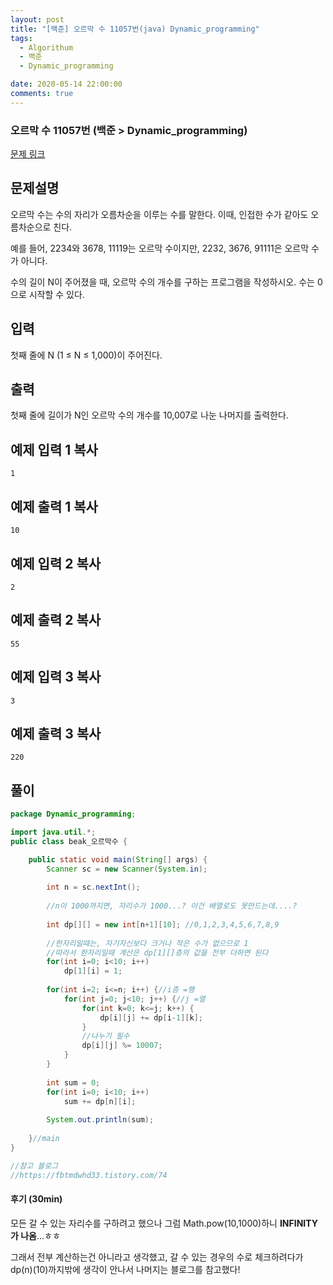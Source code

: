 ```yaml
---
layout: post
title: "[백준] 오르막 수 11057번(java) Dynamic_programming"
tags:
  - Algorithum
  - 백준
  - Dynamic_programming

date: 2020-05-14 22:00:00
comments: true
---
```




###   오르막 수 11057번 (백준 > Dynamic_programming)

[문제 링크](https://www.acmicpc.net/problem/11057 )

## 문제설명

오르막 수는 수의 자리가 오름차순을 이루는 수를 말한다. 이때, 인접한 수가 같아도 오름차순으로 친다.

예를 들어, 2234와 3678, 11119는 오르막 수이지만, 2232, 3676, 91111은 오르막 수가 아니다.

수의 길이 N이 주어졌을 때, 오르막 수의 개수를 구하는 프로그램을 작성하시오. 수는 0으로 시작할 수 있다.

## 입력

첫째 줄에 N (1 ≤ N ≤ 1,000)이 주어진다.

## 출력

첫째 줄에 길이가 N인 오르막 수의 개수를 10,007로 나눈 나머지를 출력한다.

## 예제 입력 1 복사

```
1
```

## 예제 출력 1 복사

```
10
```

## 예제 입력 2 복사

```
2
```

## 예제 출력 2 복사

```
55
```

## 예제 입력 3 복사

```
3
```

## 예제 출력 3 복사

```
220
```



## 풀이

```java
package Dynamic_programming;

import java.util.*;
public class beak_오르막수 {

	public static void main(String[] args) {
		Scanner sc = new Scanner(System.in);
		
		int n = sc.nextInt();
		
		//n이 1000까지면, 자리수가 1000...? 이건 배열로도 못만드는데....?
		
		int dp[][] = new int[n+1][10]; //0,1,2,3,4,5,6,7,8,9
		
		//한자리일때는, 자기자신보다 크거나 작은 수가 없으므로 1
		//따라서 한자리일때 계산은 dp[1][]층의 값을 전부 더하면 된다
		for(int i=0; i<10; i++)
			dp[1][i] = 1;
		
		for(int i=2; i<=n; i++) {//i층 =행
			for(int j=0; j<10; j++) {//j =열
				for(int k=0; k<=j; k++) {
					dp[i][j] += dp[i-1][k];
				}
				//나누기 필수
				dp[i][j] %= 10007;
			}
		}
		
		int sum = 0;
		for(int i=0; i<10; i++)
			sum += dp[n][i];
		
		System.out.println(sum);
		
	}//main
}

//참고 블로그
//https://fbtmdwhd33.tistory.com/74
```

#### 후기 (30min)

모든 갈 수 있는 자리수를 구하려고 했으나 그럼 Math.pow(10,1000)하니 **INFINITY가 나옴**...ㅎㅎ <br>

그래서 전부 계산하는건 아니라고 생각했고, 갈 수 있는 경우의 수로 체크하려다가 dp(n)(10)까지밖에 생각이 안나서 나머지는 블로그를 참고했다!


